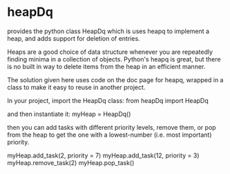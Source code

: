heapDq
======

provides the python class HeapDq which is uses heapq to implement a heap, and adds support for deletion of entries.

Heaps are a good choice of data structure whenever you are repeatedly finding minima in a collection of objects. 
Python's heapq is great, but there is no built in way to delete items from the heap in an efficient manner. 

The solution given here uses code on the doc page for heapq, wrapped in a class to make it easy to reuse in another project. 

In your project, import the HeapDq class:
from heapDq import HeapDq

and then instantiate it:
myHeap = HeapDq()

then you can add tasks with different priority levels, remove them, or pop from the heap to get the one with a 
lowest-number (i.e. most important) priority.

myHeap.add_task(2, priority = 7)
myHeap.add_task(12, priority = 3)
myHeap.remove_task(2)
myHeap.pop_task()
